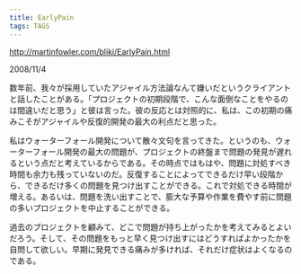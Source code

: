 ```yaml
---
title: EarlyPain
tags: TAGS
---
```


http://martinfowler.com/bliki/EarlyPain.html

2008/11/4

数年前、我々が採用していたアジャイル方法論なんて嫌いだというクライアントと話したことがある。「プロジェクトの初期段階で、こんな面倒なことをやるのは間違いだと思う」と彼は言った。彼の反応とは対照的に、私は、この初期の痛みこそがアジャイルや反復的開発の最大の利点だと思った。

私はウォーターフォール開発について散々文句を言ってきた。というのも、ウォーターフォール開発の最大の問題が、プロジェクトの終盤まで問題の発見が遅れるという点だと考えているからである。その時点ではもはや、問題に対処すべき時間も余力も残っていないのだ。反復することによってできるだけ早い段階から、できるだけ多くの問題を見つけ出すことができる。これで対処できる時間が増える。あるいは、問題を洗い出すことで、膨大な予算や作業を費やす前に問題の多いプロジェクトを中止することができる。

過去のプロジェクトを顧みて、どこで問題が持ち上がったかを考えてみるとよいだろう。そして、その問題をもっと早く見つけ出すにはどうすればよかったかを自問して欲しい。早期に発見できる痛みが多ければ、それだけ症状はよくなるのである。

